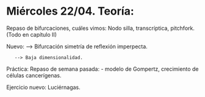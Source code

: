 # Miércoles 22/04. Teoría:

Repaso de bifurcaciones, cuáles vimos: Nodo silla, transcríptica, pitchfork. (Todo en capítulo II)

Nuevo: --> Bifurcación simetría de reflexión imperpecta.

       --> Baja dimensionalidad.
       
       
      
Práctica:
Repaso de semana pasada: - modelo de Gompertz, crecimiento de células cancerígenas.

Ejercicio nuevo: Luciérnagas.
